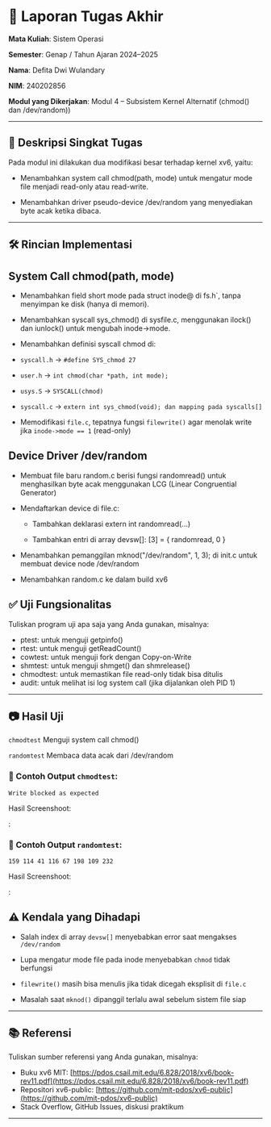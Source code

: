 # 📝 Laporan Tugas Akhir

**Mata Kuliah**: Sistem Operasi

**Semester**: Genap / Tahun Ajaran 2024–2025

**Nama**: Defita Dwi Wulandary

**NIM**: 240202856

**Modul yang Dikerjakan**:
Modul 4 – Subsistem Kernel Alternatif (chmod() dan /dev/random))



---

## 📌 Deskripsi Singkat Tugas

Pada modul ini dilakukan dua modifikasi besar terhadap kernel xv6, yaitu:

* Menambahkan system call chmod(path, mode) untuk mengatur mode file menjadi read-only atau read-write.

* Menambahkan driver pseudo-device /dev/random yang menyediakan byte acak ketika dibaca.

---

## 🛠️ Rincian Implementasi

## System Call chmod(path, mode)

* Menambahkan field short mode pada struct inode@ di fs.h`, tanpa menyimpan ke disk (hanya di memori).

* Menambahkan syscall sys_chmod() di sysfile.c, menggunakan ilock() dan iunlock() untuk mengubah inode->mode.

* Menambahkan definisi syscall chmod di:

* `syscall.h` → `#define SYS_chmod 27`

* `user.h` → `int chmod(char *path, int mode);`

* `usys.S` → `SYSCALL(chmod)`

* `syscall.c` → `extern int sys_chmod(void); dan mapping pada syscalls[]`

* Memodifikasi `file.c`, tepatnya fungsi `filewrite()` agar menolak write jika `inode->mode == 1` (read-only)

## Device Driver /dev/random

* Membuat file baru random.c berisi fungsi randomread() untuk menghasilkan byte acak menggunakan LCG (Linear Congruential Generator)

* Mendaftarkan device di file.c:

  * Tambahkan deklarasi extern int randomread(...)

  * Tambahkan entri di array devsw[]: [3] = { randomread, 0 }

* Menambahkan pemanggilan mknod("/dev/random", 1, 3); di init.c untuk membuat device node /dev/random

* Menambahkan random.c ke dalam build xv6

## ✅ Uji Fungsionalitas
Tuliskan program uji apa saja yang Anda gunakan, misalnya:

* ptest: untuk menguji getpinfo()
* rtest: untuk menguji getReadCount()
* cowtest: untuk menguji fork dengan Copy-on-Write
* shmtest: untuk menguji shmget() dan shmrelease()
* chmodtest: untuk memastikan file read-only tidak bisa ditulis
* audit: untuk melihat isi log system call (jika dijalankan oleh PID 1)

---

## 📷 Hasil Uji

`chmodtest`	Menguji system call chmod()

`randomtest`	Membaca data acak dari /dev/random

### 📍 Contoh Output `chmodtest`:

```
Write blocked as expected
```
Hasil Screenshoot:

:

### 📍 Contoh Output `randomtest`:

```
159 114 41 116 67 198 109 232 
```
Hasil Screenshoot:

:


## ⚠️ Kendala yang Dihadapi

* Salah index di array `devsw[]` menyebabkan error saat mengakses `/dev/random`

* Lupa mengatur mode file pada inode menyebabkan `chmod` tidak berfungsi

* `filewrite()` masih bisa menulis jika tidak dicegah eksplisit di `file.c`

* Masalah saat `mknod()` dipanggil terlalu awal sebelum sistem file siap


---

## 📚 Referensi

Tuliskan sumber referensi yang Anda gunakan, misalnya:

* Buku xv6 MIT: [https://pdos.csail.mit.edu/6.828/2018/xv6/book-rev11.pdf](https://pdos.csail.mit.edu/6.828/2018/xv6/book-rev11.pdf)
* Repositori xv6-public: [https://github.com/mit-pdos/xv6-public](https://github.com/mit-pdos/xv6-public)
* Stack Overflow, GitHub Issues, diskusi praktikum

---

